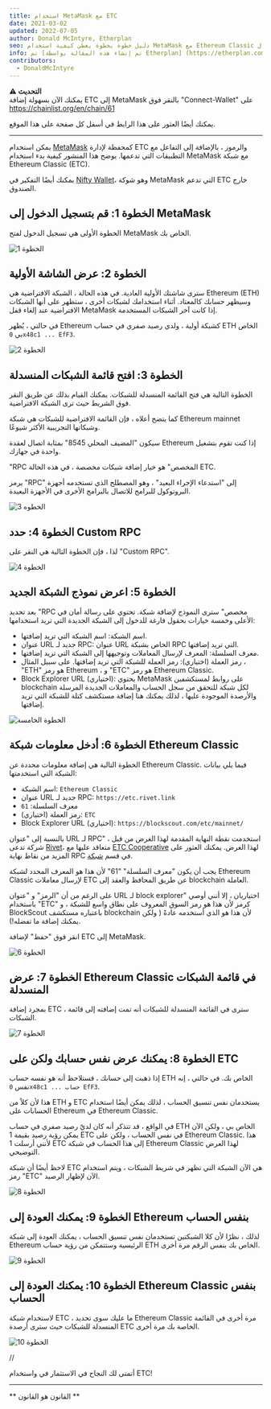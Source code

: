 ```yaml
---
title: استخدام MetaMask مع ETC
date: 2021-03-02
updated: 2022-07-05
author: Donald McIntyre, Etherplan
seo: دليل خطوة بخطوة يغطي كيفية استخدام MetaMask مع Ethereum Classic لإرسال ETC والتفاعل مع التطبيقات اللامركزية.
info: تم [تم إنشاء هذه المقالة بواسطة Etherplan] (https://etherplan.com/2021/03/02/how-to-connect-metamask-to-ethereum-classic/15512/). لمزيد من دروس Ethereum Classic والنظرية ومفاهيم العملة المشفرة ، يرجى مراجعة [etherplan.com](https://etherplan.com).
contributors:
  - DonaldMcIntyre
---
```


**⚠️ التحديث**  
يمكنك الآن بسهولة إضافة ETC إلى MetaMask بالنقر فوق "Connect-Wallet" على https://chainlist.org/en/chain/61

يمكنك أيضًا العثور على هذا الرابط في أسفل كل صفحة على هذا الموقع.

---

يمكن استخدام [MetaMask](https://metamask.io) كمحفظة لإدارة ETC والرموز ، بالإضافة إلى التفاعل مع التطبيقات التي تدعمها. يوضح هذا المنشور كيفية بدء استخدام MetaMask مع شبكة Ethereum Classic (ETC).

يمكنك أيضًا التفكير في [Nifty Wallet](https://chrome.google.com/webstore/detail/nifty-wallet/jbdaocneiiinmjbjlgalhcelgbejmnid?ucbcb=1)، وهو شوكة MetaMask التي تدعم ETC خارج الصندوق.

## الخطوة 1: قم بتسجيل الدخول إلى MetaMask

الخطوة الأولى هي تسجيل الدخول لفتح MetaMask الخاص بك.

![الخطوة 1](./01.png)

## الخطوة 2: عرض الشاشة الأولية

سترى شاشتك الأولية العادية. في هذه الحالة ، الشبكة الافتراضية هي Ethereum (ETH) وسيظهر حسابك كالمعتاد. أثناء استخدامك لشبكات أخرى ، ستظهر على أنها الشبكات الافتراضية عند إلغاء قفل MetaMask إذا كانت آخر الشبكات المستخدمة.

في حالتي ، يُظهر Ethereum كشبكة أولية ، ولدي رصيد صفري في حساب ETH الخاص بي `0x48c1 ... EfF3`.

![الخطوة 2](./02.png)

## الخطوة 3: افتح قائمة الشبكات المنسدلة

الخطوة التالية هي فتح القائمة المنسدلة للشبكات. يمكنك القيام بذلك عن طريق النقر فوق الشريط حيث ترى الشبكة الافتراضية.

كما يتضح أعلاه ، فإن القائمة الافتراضية للشبكات هي شبكة Ethereum mainnet وشبكاتها التجريبية الأكثر شيوعًا.

سيكون "المضيف المحلي 8545" بمثابة اتصال لعقدة Ethereum إذا كنت تقوم بتشغيل واحدة في جهازك.

"RPC المخصص" هو خيار إضافة شبكات مخصصة ، في هذه الحالة ETC.

يرمز "RPC" إلى "استدعاء الإجراء البعيد" ، وهو المصطلح الذي تستخدمه أجهزة البروتوكول للبرامج للاتصال بالبرامج الأخرى في الأجهزة البعيدة.

![الخطوه 3](./03.png)

## الخطوة 4: حدد Custom RPC

لذا ، فإن الخطوة التالية هي النقر على "Custom RPC".

![الخطوة 4](./04.png)

## الخطوة 5: اعرض نموذج الشبكة الجديد

بعد تحديد "RPC مخصص" سترى النموذج لإضافة شبكة. تحتوي على رسالة أمان في الأعلى وخمسة خيارات بحقول فارغة للدخول إلى الشبكة الجديدة التي تريد استخدامها:

- اسم الشبكة: اسم الشبكة التي تريد إضافتها.
- عنوان URL جديد لـ RPC: عنوان URL الخاص بشبكة RPC التي تريد إضافتها.
- معرف السلسلة: المعرف لإرسال المعاملات وتوجيهها إلى الشبكة التي تريد إضافتها.
- رمز العملة (اختياري): رمز العملة للشبكة التي تريد إضافتها. على سبيل المثال ، "ETH" هو رمز Ethereum ، و "ETC" هو رمز Ethereum Classic.
- Block Explorer URL (اختياري): يحتوي MetaMask على روابط لمستكشفين blockchain لكل شبكة للتحقق من سجل الحساب والمعاملات الجديدة المرسلة والأرصدة الموجودة عليها ، لذلك يمكنك هنا إضافة مستكشف كتلة للشبكة التي تريد إضافتها.

![الخطوة الخامسة](./05.png)

## الخطوة 6: أدخل معلومات شبكة Ethereum Classic

الخطوة التالية هي إضافة معلومات محددة عن Ethereum Classic. فيما يلي بيانات الشبكة التي استخدمتها:

- اسم الشبكة: `Ethereum Classic`
- عنوان URL جديد لـ RPC: `https://etc.rivet.link`
- معرف السلسلة: `61`
- رمز العملة (اختياري): `ETC`
- Block Explorer URL (اختياري): `https://blockscout.com/etc/mainnet/`

بالنسبة إلى "عنوان URL لـ RPC" ، استخدمت نقطة النهاية المقدمة لهذا الغرض من قبل شركة تدعى [Rivet](https://rivet.link/)، متعاقد عليها مع [ETC Cooperative](https://etccooperative.org) لهذا الغرض. يمكنك العثور على المزيد من نقاط نهاية RPC في قسم [شبكة](/network/endpoints).

يجب أن يكون "معرف السلسلة" "61" لأن هذا هو المعرف المحدد لشبكة Ethereum Classic لإرسال معاملات ETC عن طريق المحافظ والعقد إلى blockchain العاملة.

على الرغم من أن "الرمز" و "عنوان URL لـ block explorer" اختياريان ، إلا أنني أوصي باستخدام "ETC" كرمز لأن هذا هو رمز السوق المعروف على نطاق واسع للشبكة ، و BlockScout باعتباره مستكشف blockchain لأن هذا هو الذي أستخدمه عادةً ( ولكن يمكنك إضافة ما تفضله!).

انقر فوق "حفظ" لإضافة ETC إلى MetaMask.

![الخطوة 6](./06-rivet.png)

## الخطوة 7: عرض Ethereum Classic في قائمة الشبكات المنسدلة

بمجرد إضافة ETC ، سترى في القائمة المنسدلة للشبكات أنه تمت إضافته إلى قائمة الشبكات.

![الخطوة 7](./07.png)

## الخطوة 8: يمكنك عرض نفس حسابك ولكن على ETC

إذا ذهبت إلى حسابك ، فستلاحظ أنه هو نفسه حساب ETH الخاص بك. في حالتي ، إنه نفس `0x48c1 ... حساب EfF3`.

هذا لأن كلاً من ETH و ETC يستخدمان نفس تنسيق الحساب ، لذلك يمكن أيضًا استخدام الحسابات على Ethereum في Ethereum Classic.

في الواقع ، قد تتذكر أنه كان لديّ رصيد صفري في حساب ETH الخاص بي ، ولكن الآن يمكن رؤية رصيد بقيمة 1 ETC في نفس الحساب ، ولكن على Ethereum Classic. هذا لأنني أرسلت 1 ETC إلى هذا الحساب في شبكة Ethereum Classic لهذا العرض التوضيحي.

لاحظ أيضًا أن شبكة ETC هي الآن الشبكة التي تظهر في شريط الشبكات ، ويتم استخدام رمز "ETC" الآن لإظهار الرصيد.

![الخطوة 8](./08.png)

## الخطوة 9: يمكنك العودة إلى Ethereum بنفس الحساب

لذلك ، نظرًا لأن كلا الشبكتين تستخدمان نفس تنسيق الحساب ، يمكنك العودة إلى شبكة Ethereum الرئيسية وستتمكن من رؤية حساب ETH الخاص بك بنفس الرقم مرة أخرى.

![الخطوة 9](./09.png)

## الخطوة 10: يمكنك العودة إلى Ethereum Classic بنفس الحساب

لاستخدام شبكة ETC ، ما عليك سوى تحديد Ethereum Classic مرة أخرى في القائمة المنسدلة للشبكات حيث سترى أرصدة ETC الخاصة بك مرة أخرى.

![الخطوة 10](./10.png)

//

أتمنى لك النجاح في الاستثمار في واستخدام ETC!

---

** القانون هو القانون **
